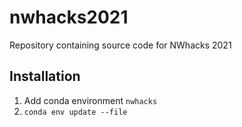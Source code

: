 # nwhacks2021
Repository containing source code for NWhacks 2021

## Installation

1. Add conda environment `nwhacks`
2. `conda env update --file `
